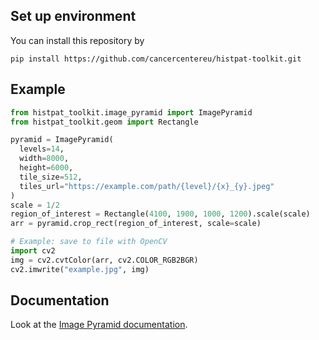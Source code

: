 ## Set up environment

You can install this repository by
```
pip install https://github.com/cancercentereu/histpat-toolkit.git
```

## Example

```python
from histpat_toolkit.image_pyramid import ImagePyramid
from histpat_toolkit.geom import Rectangle

pyramid = ImagePyramid(
  levels=14,
  width=8000,
  height=6000,
  tile_size=512,
  tiles_url="https://example.com/path/{level}/{x}_{y}.jpeg"
)
scale = 1/2
region_of_interest = Rectangle(4100, 1900, 1000, 1200).scale(scale)
arr = pyramid.crop_rect(region_of_interest, scale=scale)

# Example: save to file with OpenCV
import cv2
img = cv2.cvtColor(arr, cv2.COLOR_RGB2BGR)
cv2.imwrite("example.jpg", img)
```

## Documentation

Look at the [Image Pyramid documentation](/doc/image-pyramid.pdf).